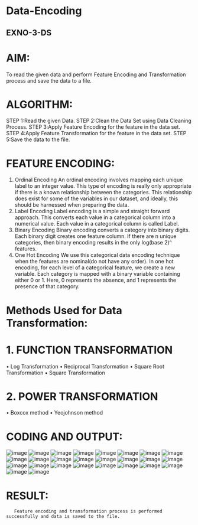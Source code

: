 # Data-Encoding
## EXNO-3-DS

# AIM:
To read the given data and perform Feature Encoding and Transformation process and save the data to a file.

# ALGORITHM:
STEP 1:Read the given Data.
STEP 2:Clean the Data Set using Data Cleaning Process.
STEP 3:Apply Feature Encoding for the feature in the data set.
STEP 4:Apply Feature Transformation for the feature in the data set.
STEP 5:Save the data to the file.

# FEATURE ENCODING:
1. Ordinal Encoding
An ordinal encoding involves mapping each unique label to an integer value. This type of encoding is really only appropriate if there is a known relationship between the categories. This relationship does exist for some of the variables in our dataset, and ideally, this should be harnessed when preparing the data.
2. Label Encoding
Label encoding is a simple and straight forward approach. This converts each value in a categorical column into a numerical value. Each value in a categorical column is called Label.
3. Binary Encoding
Binary encoding converts a category into binary digits. Each binary digit creates one feature column. If there are n unique categories, then binary encoding results in the only log(base 2)ⁿ features.
4. One Hot Encoding
We use this categorical data encoding technique when the features are nominal(do not have any order). In one hot encoding, for each level of a categorical feature, we create a new variable. Each category is mapped with a binary variable containing either 0 or 1. Here, 0 represents the absence, and 1 represents the presence of that category.

# Methods Used for Data Transformation:
  # 1. FUNCTION TRANSFORMATION
• Log Transformation
• Reciprocal Transformation
• Square Root Transformation
• Square Transformation
  # 2. POWER TRANSFORMATION
• Boxcox method
• Yeojohnson method

# CODING AND OUTPUT:

![image](https://github.com/user-attachments/assets/1ea88508-fbbd-4107-bd7e-5bc0a352617a)
![image](https://github.com/user-attachments/assets/a6c175b1-05c4-4fd0-bdae-caf80b9d3d2d)
![image](https://github.com/user-attachments/assets/50389c2e-f266-4777-8eef-8c844fe42063)
![image](https://github.com/user-attachments/assets/5890f72b-34fb-4c8c-b139-a7fd27a96f2e)
![image](https://github.com/user-attachments/assets/a18ea251-80b8-4ae3-8b31-aba2e45a5641)
![image](https://github.com/user-attachments/assets/2c98d900-8753-46b9-886a-f8c61b01a805)
![image](https://github.com/user-attachments/assets/1565c342-3483-4530-a9a9-f8f4bc683a86)
![image](https://github.com/user-attachments/assets/89e21caa-7688-4a3b-9944-20dcba5792de)
![image](https://github.com/user-attachments/assets/97c84315-f00b-41af-afda-da21a1f4b6a3)
![image](https://github.com/user-attachments/assets/411c5fc6-dd1b-4eb2-b6cc-1cf1bbd9333a)
![image](https://github.com/user-attachments/assets/df4cde25-175b-4778-a59a-b0bb29b06422)
![image](https://github.com/user-attachments/assets/70f02d9d-3bc9-4b2f-b6ad-d60c37e85906)
![image](https://github.com/user-attachments/assets/f7d45942-337a-42ac-bd2b-cc01976e1260)
![image](https://github.com/user-attachments/assets/9fb2e037-273d-4372-b147-6ea7fc563fd7)
![image](https://github.com/user-attachments/assets/18b73760-2e4c-46b7-b11e-eb5b8f2e4e33)
![image](https://github.com/user-attachments/assets/c9da8fee-ca7f-43fa-8951-99a01e65ecdc)
![image](https://github.com/user-attachments/assets/2ead5568-f225-4bc6-b2e1-96e5bcc86039)
![image](https://github.com/user-attachments/assets/49e0a3ad-eafc-4cb5-a7bc-9ff6103b1447)
![image](https://github.com/user-attachments/assets/8a8843bd-35c6-43ff-80bf-df92f95a7161)
![image](https://github.com/user-attachments/assets/08639f48-62eb-4992-8f08-3d0be64a4f06)
![image](https://github.com/user-attachments/assets/1d909652-57e1-4e28-b326-844c37cdbe91)
![image](https://github.com/user-attachments/assets/987dc23a-32ee-4013-ab94-c426634046bc)
![image](https://github.com/user-attachments/assets/acaa656f-8888-4aba-bc24-fd447ad46444)
![image](https://github.com/user-attachments/assets/d9886888-057b-4db9-8eaa-ac9fd5bb123b)
![image](https://github.com/user-attachments/assets/de06b860-33a4-4652-bb76-f9918fab564e)
![image](https://github.com/user-attachments/assets/414544c4-3c1c-4acc-8cfc-a1291343341a)

# RESULT:
       Feature encoding and transformation process is performed successfully and data is saved to the file.

       
